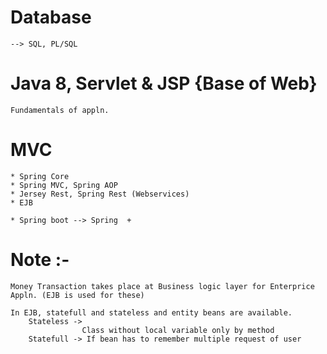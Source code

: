 # Database  

    --> SQL, PL/SQL

# Java 8, Servlet & JSP {Base of Web}    

    Fundamentals of appln.

# MVC    

    * Spring Core
    * Spring MVC, Spring AOP
    * Jersey Rest, Spring Rest (Webservices)
    * EJB 

    * Spring boot --> Spring  + 


# Note :- 

    Money Transaction takes place at Business logic layer for Enterprice Appln. (EJB is used for these)

    In EJB, statefull and stateless and entity beans are available.
        Stateless -> 
                    Class without local variable only by method
        Statefull -> If bean has to remember multiple request of user

       